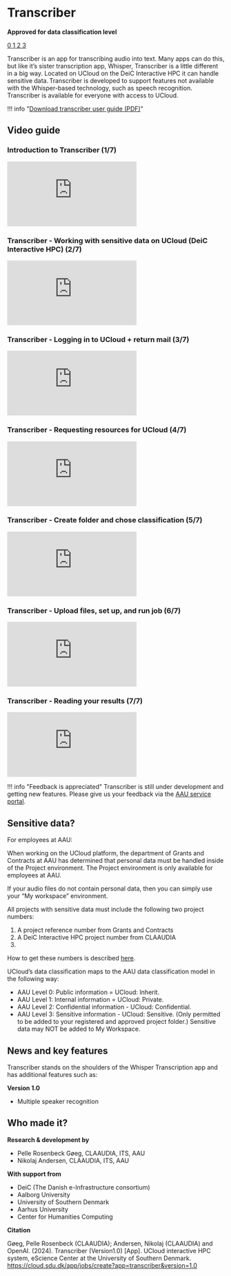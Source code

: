 # Transcriber
**Approved for data classification level**

<a href="https://www.security.aau.dk/data-classification" target="_blank" class="icon-container">
    <span class="icon level-0" title="Approved for public data">0</span>
    <span class="icon level-1" title="Approved for internal data">1</span>
    <span class="icon level-2" title="Approved for confidential data">2</span>
    <span class="icon level-3" title="Approved for strictly confidential data">3</span>
</a>

Transcriber is an app for transcribing audio into text. Many apps can do this, but like it’s sister transcription app, Whisper, Transcriber is a little different in a big way. Located on UCloud on the DeiC Interactive HPC it can handle sensitive data. Transcriber is developed to support features not available with the Whisper-based technology, such as speech recognition. Transcriber is available for everyone with access to UCloud. 

!!! info "[Download transcriber user guide (PDF)](/assets/transcriber-userguide-1-1.pdf)"


## Video guide

### Introduction to Transcriber (1/7)
<div class="video-container">
    <iframe src="https://www.youtube.com/embed/VpzyHrPNN9Q?si=3X4jm8cParIWe4KY" 
            title="YouTube video player" 
            frameborder="0" 
            allow="accelerometer; autoplay; clipboard-write; encrypted-media; gyroscope; picture-in-picture; web-share" 
            referrerpolicy="strict-origin-when-cross-origin" 
            allowfullscreen></iframe>
</div>

### Transcriber - Working with sensitive data on UCloud (DeiC Interactive HPC) (2/7)
<div class="video-container">
    <iframe src="https://www.youtube.com/embed/fOG93BlRWXU?si=ty702a_8Uix8K0Y3" 
            title="YouTube video player" 
            frameborder="0" 
            allow="accelerometer; autoplay; clipboard-write; encrypted-media; gyroscope; picture-in-picture; web-share" 
            referrerpolicy="strict-origin-when-cross-origin" 
            allowfullscreen></iframe>
</div>

### Transcriber - Logging in to UCloud + return mail (3/7)
<div class="video-container">
    <iframe src="https://www.youtube.com/embed/zadAIIYQWoQ?si=uRTFAebWSE0_J0J-" 
            title="YouTube video player" 
            frameborder="0" 
            allow="accelerometer; autoplay; clipboard-write; encrypted-media; gyroscope; picture-in-picture; web-share" 
            referrerpolicy="strict-origin-when-cross-origin" 
            allowfullscreen></iframe>
</div>

### Transcriber - Requesting resources for UCloud (4/7)
<div class="video-container">
    <iframe src="https://www.youtube.com/embed/nvucnH66dqM?si=rA4o8pnRvhZ9Q-NO" 
            title="YouTube video player" 
            frameborder="0" 
            allow="accelerometer; autoplay; clipboard-write; encrypted-media; gyroscope; picture-in-picture; web-share" 
            referrerpolicy="strict-origin-when-cross-origin" 
            allowfullscreen></iframe>
</div>

### Transcriber - Create folder and chose classification (5/7)
<div class="video-container">
    <iframe src="https://www.youtube.com/embed/pn71hbMSpcE?si=zcUvYOcvJj2a2F7N" 
            title="YouTube video player" 
            frameborder="0" 
            allow="accelerometer; autoplay; clipboard-write; encrypted-media; gyroscope; picture-in-picture; web-share" 
            referrerpolicy="strict-origin-when-cross-origin" 
            allowfullscreen></iframe>
</div>

### Transcriber - Upload files, set up, and run job (6/7)
<div class="video-container">
    <iframe src="https://www.youtube.com/embed/01PpOkTjiA8?si=hR9mRMxRUaBkGHJ7" 
            title="YouTube video player" 
            frameborder="0" 
            allow="accelerometer; autoplay; clipboard-write; encrypted-media; gyroscope; picture-in-picture; web-share" 
            referrerpolicy="strict-origin-when-cross-origin" 
            allowfullscreen></iframe>
</div>

### Transcriber - Reading your results (7/7)
<div class="video-container">
    <iframe src="https://www.youtube.com/embed/JH9aVrRq_T0?si=nnvO6RUR7PxZPnsL" 
            title="YouTube video player" 
            frameborder="0" 
            allow="accelerometer; autoplay; clipboard-write; encrypted-media; gyroscope; picture-in-picture; web-share" 
            referrerpolicy="strict-origin-when-cross-origin" 
            allowfullscreen></iframe>
</div>

!!! info "Feedback is appreciated"
    Transcriber is still under development and getting new features. Please give us your feedback via the [AAU service portal](https://serviceportal.aau.dk/serviceportal?id=sc_cat_item&sys_id=0a246b54c353f150f5575dcd2b013105).


## Sensitive data?
For employees at AAU:

When working on the UCloud platform, the department of Grants and Contracts at AAU has determined that personal data must be handled inside of the Project environment. The Project environment is only available for employees at AAU.  

If your audio files do not contain personal data, then you can simply use your “My workspace” environment.​

All projects with sensitive data must include the following two project numbers:

1. A project reference number from Grants and Contracts
2. A DeiC Interactive HPC project number from CLAAUDIA
3. 
How to get these numbers is described [here](/ucloud/how-to-access/#Projects).

UCloud’s data classification maps to the AAU data classification model in the following way:​

* AAU Level 0: Public information = UCloud: Inherit.
* AAU Level 1: Internal information = UCloud: Private.
* AAU Level 2: Confidential information - UCloud: Confidential.
* AAU Level 3: Sensitive information - UCloud: Sensitive. (Only permitted to be added to your registered and approved project folder.) Sensitive data may NOT be added to My Workspace.


## News and key features

Transcriber stands on the shoulders of the Whisper Transcription app and has additional features such as:

**Version 1.0**

* Multiple speaker recognition
 
## Who made it?

**Research & development by**

* Pelle Rosenbeck Gøeg, CLAAUDIA, ITS, AAU 
* Nikolaj Andersen, CLAAUDIA, ITS, AAU 

**With support from**

* DeiC (The Danish e-Infrastructure consortium)
* Aalborg University
* University of Southern Denmark
* Aarhus University
* Center for Humanities Computing

**Citation**

Gøeg, Pelle Rosenbeck (CLAAUDIA); Andersen, Nikolaj (CLAAUDIA) and OpenAI. (2024). Transcriber (Version1.0) [App]. UCloud interactive HPC system, eScience Center at the University of Southern Denmark. https://cloud.sdu.dk/app/jobs/create?app=transcriber&version=1.0  